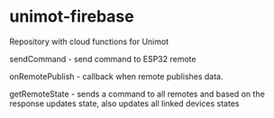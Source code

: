 # unimot-firebase
Repository with cloud functions for Unimot

sendCommand - send command to ESP32 remote

onRemotePublish - callback when remote publishes data.

getRemoteState - sends a command to all remotes and based on the response updates state, also updates all linked devices states
